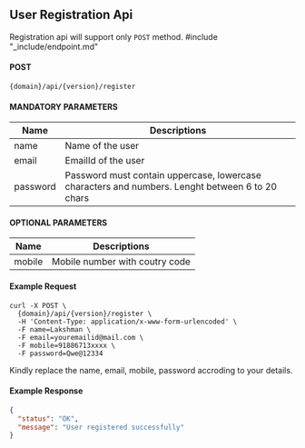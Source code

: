 ## User Registration Api

Registration api will support only `POST` method.
#include "_include/endpoint.md"

#### POST

```
{domain}/api/{version}/register
```

#### MANDATORY PARAMETERS

| Name     | Descriptions                                                                                    |
| -------- | ----------------------------------------------------------------------------------------------- |
| name     | Name of the user                                                                                |
| email    | EmailId of the user                                                                             |
| password | Password must contain uppercase, lowercase characters and numbers. Lenght between 6 to 20 chars |

#### OPTIONAL PARAMETERS

| Name   | Descriptions                   |
| ------ | ------------------------------ |
| mobile | Mobile number with coutry code |

#### Example Request

```
curl -X POST \
  {domain}/api/{version}/register \
  -H 'Content-Type: application/x-www-form-urlencoded' \
  -F name=Lakshman \
  -F email=youremailid@mail.com \
  -F mobile=91886713xxxx \
  -F password=Qwe@12334
```

Kindly replace the name, email, mobile, password accroding to your details.

#### Example Response

```json
{
  "status": "OK",
  "message": "User registered successfully"
}
```
